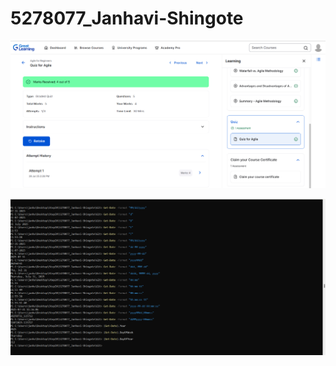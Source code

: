  # 5278077_Janhavi-Shingote

![Agile Quiz](https://github.com/JanhaviShingote10/5278077_Janhavi-Shingote/raw/main/SDLC/AgileQuiz.png)

![Linux Practice 1](https://github.com/JanhaviShingote10/5278077_Janhavi-Shingote/raw/main/SDLC/Linuxpractise1.png)
